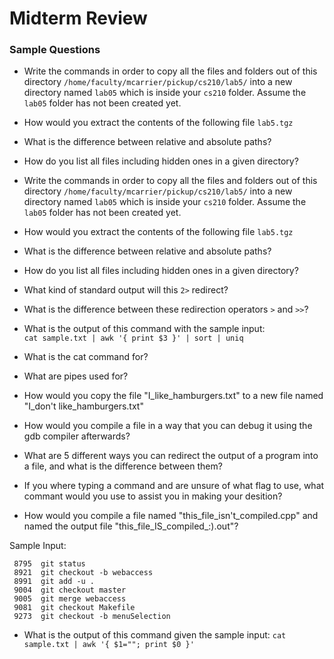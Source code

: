 # Midterm Review

### Sample Questions

* Write the commands in order to copy all the files and folders out of this directory `/home/faculty/mcarrier/pickup/cs210/lab5/` into a new directory named `lab05` which is inside your `cs210` folder. Assume the `lab05` folder has not been created yet.

* How would you extract the contents of the following file `lab5.tgz`

* What is the difference between relative and absolute paths?

* How do you list all files including hidden ones in a given directory?

* Write the commands in order to copy all the files and folders out of this directory `/home/faculty/mcarrier/pickup/cs210/lab5/` into a new directory named `lab05` which is inside your `cs210` folder. Assume the `lab05` folder has not been created yet.

* How would you extract the contents of the following file `lab5.tgz`

* What is the difference between relative and absolute paths?

* How do you list all files including hidden ones in a given directory?

* What kind of standard output will this `2>` redirect?

* What is the difference between these redirection operators `>` and `>>`?

* What is the output of this command with the sample input:  
`cat sample.txt | awk '{ print $3 }' | sort | uniq` 

* What is the cat command for?

* What are pipes used for?

* How would you copy the file "I_like_hamburgers.txt" to a new file named "I_don't like_hamburgers.txt"

* How would you compile a file in a way that you can debug it using the gdb compiler afterwards?

* What are 5 different ways you can redirect the output of a program into a file, and what is the difference between them?

* If you where typing a command and are unsure of what flag to use, what commant would you use to assist you in making your desition?

* How would you compile a file named "this_file_isn't_compiled.cpp" and named the output file "this_file_IS_compiled_:).out"?

Sample Input:  

```
 8795  git status
 8921  git checkout -b webaccess
 8991  git add -u .
 9004  git checkout master
 9005  git merge webaccess
 9081  git checkout Makefile
 9273  git checkout -b menuSelection
```

* What is the output of this command given the sample input:
`cat sample.txt | awk '{ $1=""; print $0 }'`  
